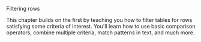 Filtering rows

This chapter builds on the first by teaching you how to filter tables for rows satisfying some criteria of interest. You'll learn how to use basic comparison operators, combine multiple criteria, match patterns in text, and much more.
